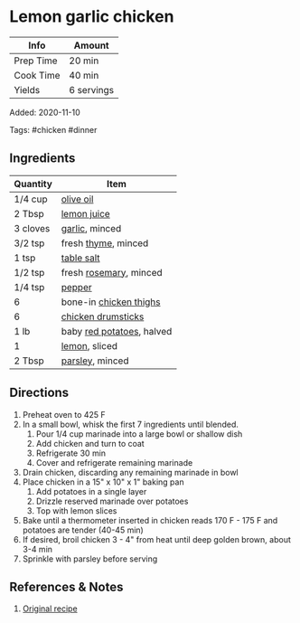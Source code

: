 # Lemon garlic chicken

| Info      | Amount     |
| --------- | ---------- |
| Prep Time | 20 min     |
| Cook Time | 40 min     |
| Yields    | 6 servings |

Added: 2020-11-10

Tags: #chicken #dinner

## Ingredients

| Quantity | Item                                                          |
| -------- | ------------------------------------------------------------- |
| 1/4 cup  | [olive oil](../_ingredients/olive%20oil.md)                   |
| 2 Tbsp   | [lemon juice](../_ingredients/lemon%20juice.md)               |
| 3 cloves | [garlic](../_ingredients/garlic.md), minced                   |
| 3/2 tsp  | fresh [thyme](../_ingredients/thyme.md), minced               |
| 1 tsp    | [table salt](../_ingredients/table%20salt.md)                 |
| 1/2 tsp  | fresh [rosemary](../_ingredients/rosemary.md), minced         |
| 1/4 tsp  | [pepper](../_ingredients/pepper.md)                           |
| 6        | bone-in [chicken thighs](../_ingredients/chicken%20thighs.md) |
| 6        | [chicken drumsticks](../_ingredients/chicken-drumsticks.md)   |
| 1 lb     | baby [red potatoes](../_ingredients/red-potatoes.md), halved  |
| 1        | [lemon](../_ingredients/lemon.md), sliced                     |
| 2 Tbsp   | [parsley](../_ingredients/parsley.md), minced                 |

## Directions

1. Preheat oven to 425 F
2. In a small bowl, whisk the first 7 ingredients until blended.
    1. Pour 1/4 cup marinade into a large bowl or shallow dish
    2. Add chicken and turn to coat
    3. Refrigerate 30 min
    4. Cover and refrigerate remaining marinade
3. Drain chicken, discarding any remaining marinade in bowl
4. Place chicken in a 15" x 10" x 1" baking pan
    1. Add potatoes in a single layer
    2. Drizzle reserved marinade over potatoes
    3. Top with lemon slices
5. Bake until a thermometer inserted in chicken reads 170 F - 175 F and potatoes are tender (40-45 min)
6. If desired, broil chicken 3 - 4" from heat until deep golden brown, about 3-4 min
7. Sprinkle with parsley before serving

## References & Notes

1. [Original recipe](https://www.tasteofhome.com/recipes/sheet-pan-lemon-garlic-chicken/)
